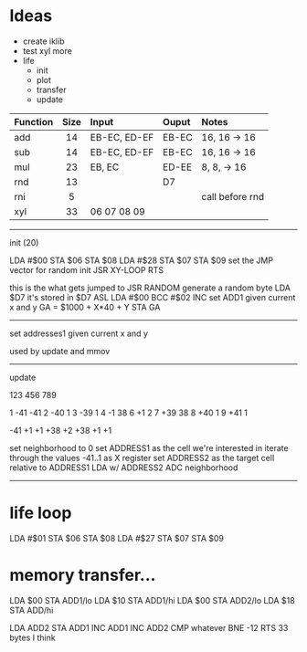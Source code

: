 Ideas
=====

- create iklib
- test xyl more
- life
	- init
	- plot
	- transfer
	- update

| Function | Size | Input        | Ouput | Notes
|:---------|:----:|:-------------|:------|:------
| add      |   14 | EB-EC, ED-EF | EB-EC | 16, 16 -> 16
| sub      |   14 | EB-EC, ED-EF | EB-EC | 16, 16 -> 16
| mul      |   23 | EB, EC       | ED-EE | 8, 8, -> 16
| rnd      |   13 |              | D7    |
| rni      |    5 |              |       | call before rnd
| xyl      |   33 | 06 07 08 09  |       | 


-----------------
 init (20)

LDA #$00
STA $06
STA $08
LDA #$28
STA $07
STA $09
set the JMP vector for random init
JSR XY-LOOP
RTS

this is the what gets jumped to
JSR RANDOM  generate a random byte
LDA $D7     it's stored in $D7
ASL
LDA #$00
BCC #$02
INC
set ADD1 given current x and y
GA = $1000 + X*40 + Y
STA GA


-------

set addresses1 given current x and y

used by update and mmov


-----------------

update

123
456
789

1 -41 -41
2 -40   1
3 -39   1
4 -1   38
6 +1    2
7 +39  38
8 +40   1
9 +41   1

-41 +1 +1
+38    +2
+38 +1 +1

set neighborhood to 0
set ADDRESS1 as the cell we're interested in
iterate through the values -41..1 as X register
set ADDRESS2 as the target cell relative to ADDRESS1
LDA w/ ADDRESS2
ADC neighborhood

------------



# life loop
LDA #$01
STA $06
STA $08
LDA #$27
STA $07
STA $09

# memory transfer...
LDA $00
STA ADD1/lo
LDA $10
STA ADD1/hi
LDA $00
STA ADD2/lo
LDA $18
STA ADD/hi

LDA ADD2
STA ADD1
INC ADD1
INC ADD2
CMP whatever
BNE -12
RTS
33 bytes I think
